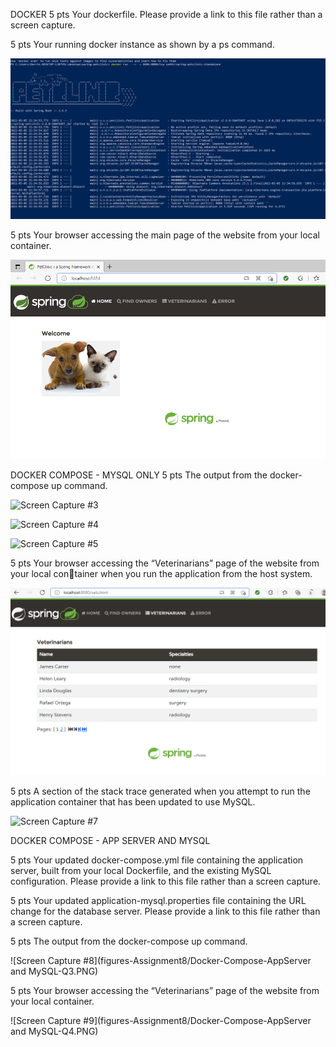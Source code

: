 DOCKER
5 pts Your dockerfile. Please provide a link to this file rather than a screen capture.



5 pts Your running docker instance as shown by a ps command.

![Screen Capture #1](figures-Assignment8/Docker_Q2.PNG)


5 pts Your browser accessing the main page of the website from your local container.

![Screen Capture #2](figures-Assignment8/Docker_Q3_Browser_Local_Container.PNG)


DOCKER COMPOSE - MYSQL ONLY
5 pts The output from the docker-compose up command.

![Screen Capture #3](figures-Assignment8/DOCKER-COMPOSE_screenshot1a.PNG)

![Screen Capture #4](figures-Assignment8/DOCKER-COMPOSE_screenshot1b.PNG)

![Screen Capture #5](figures-Assignment8/DOCKER-COMPOSE_screenshot1c.PNG)


5 pts Your browser accessing the “Veterinarians” page of the website from your local container when you run the application from the host system.

![Screen Capture #6](figures-Assignment8/DOCKER-COMPOSE_Q2.PNG)


5 pts A section of the stack trace generated when you attempt to run the application
container that has been updated to use MySQL.

![Screen Capture #7](figures-Assignment8/DOCKER-COMPOSE_Q3.PNG)


DOCKER COMPOSE - APP SERVER AND MYSQL

5 pts Your updated docker-compose.yml file containing the application server, built from
your local Dockerfile, and the existing MySQL configuration. Please provide a link
to this file rather than a screen capture.



5 pts Your updated application-mysql.properties file containing the URL change for
the database server. Please provide a link to this file rather than a screen capture.



5 pts The output from the docker-compose up command.

![Screen Capture #8](figures-Assignment8/Docker-Compose-AppServer and MySQL-Q3.PNG)

5 pts Your browser accessing the “Veterinarians” page of the website from your local container.

![Screen Capture #9](figures-Assignment8/Docker-Compose-AppServer and MySQL-Q4.PNG)



